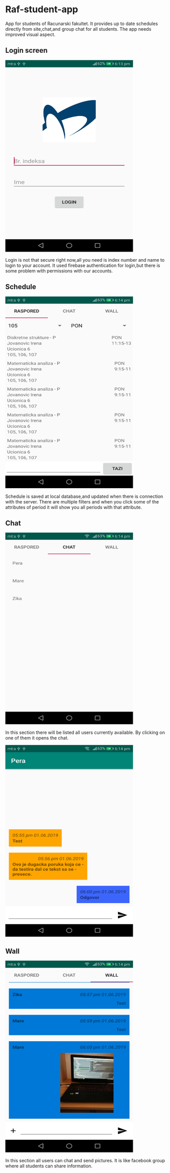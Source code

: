 # Raf-student-app
App for students of Racunarski fakultet. It provides up to date schedules directly from site,chat,and group chat for all students.
The app needs improved visual aspect.

## Login screen

<img src="images/Login.png" alt="Login screen" width="400" height="600">

Login is not that secure right now,all you need is index number and name to login to your account.
It used firebase authentication for login,but there is some problem with permissions with our accounts.

## Schedule

<img src="images/Raspored-filter.png" alt="Schedule" width="400" height="600">

Schedule is saved at local database,and updated when there is connection with the server.
There are multiple filters and when you click some of the attributes of period it will show you
all periods with that attribute.

## Chat

<img src="images/Chat-users.png" alt="User list" width="400" height="600">

In this section there will be listed all users currently available.
By clicking on one of them it opens the chat.

<img src="images/Chat-messages.png" alt="Login screen" width="400" height="600">

## Wall

<img src="images/Wall.png" alt="User list" width="400" height="600">

In this section all users can chat and send pictures.
It is like facebook group where all students can share information.
